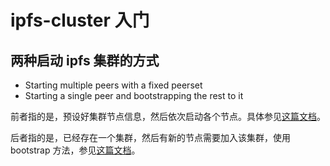 # ipfs-cluster 入门


## 两种启动 ipfs 集群的方式

- Starting multiple peers with a fixed peerset
- Starting a single peer and bootstrapping the rest to it

前者指的是，预设好集群节点信息，然后依次启动各个节点。具体参见[这篇文档](peerset.md)。

后者指的是，已经存在一个集群，然后有新的节点需要加入该集群，使用 bootstrap 方法，参见[这篇文档](bootstrap.md)。

